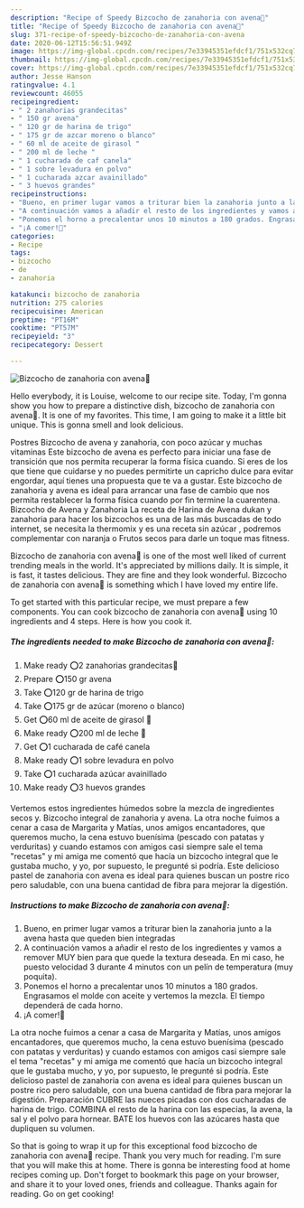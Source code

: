 ```yaml
---
description: "Recipe of Speedy Bizcocho de zanahoria con avena🥕"
title: "Recipe of Speedy Bizcocho de zanahoria con avena🥕"
slug: 371-recipe-of-speedy-bizcocho-de-zanahoria-con-avena
date: 2020-06-12T15:56:51.949Z
image: https://img-global.cpcdn.com/recipes/7e33945351efdcf1/751x532cq70/bizcocho-de-zanahoria-con-avena🥕-foto-principal.jpg
thumbnail: https://img-global.cpcdn.com/recipes/7e33945351efdcf1/751x532cq70/bizcocho-de-zanahoria-con-avena🥕-foto-principal.jpg
cover: https://img-global.cpcdn.com/recipes/7e33945351efdcf1/751x532cq70/bizcocho-de-zanahoria-con-avena🥕-foto-principal.jpg
author: Jesse Hanson
ratingvalue: 4.1
reviewcount: 46055
recipeingredient:
- " 2 zanahorias grandecitas"
- " 150 gr avena"
- " 120 gr de harina de trigo"
- " 175 gr de azcar moreno o blanco"
- " 60 ml de aceite de girasol "
- " 200 ml de leche "
- " 1 cucharada de caf canela"
- " 1 sobre levadura en polvo"
- " 1 cucharada azcar avainillado"
- " 3 huevos grandes"
recipeinstructions:
- "Bueno, en primer lugar vamos a triturar bien la zanahoria junto a la avena hasta que queden bien integradas"
- "A continuación vamos a añadir el resto de los ingredientes y vamos a remover MUY bien para que quede la textura deseada. En mi caso, he puesto velocidad 3 durante 4 minutos con un pelín de temperatura (muy poquita)."
- "Ponemos el horno a precalentar unos 10 minutos a 180 grados. Engrasamos el molde con aceite y vertemos la mezcla. El tiempo dependerá de cada horno."
- "¡A comer!🤤"
categories:
- Recipe
tags:
- bizcocho
- de
- zanahoria

katakunci: bizcocho de zanahoria 
nutrition: 275 calories
recipecuisine: American
preptime: "PT16M"
cooktime: "PT57M"
recipeyield: "3"
recipecategory: Dessert

---
```



![Bizcocho de zanahoria con avena🥕](https://img-global.cpcdn.com/recipes/7e33945351efdcf1/751x532cq70/bizcocho-de-zanahoria-con-avena🥕-foto-principal.jpg)

Hello everybody, it is Louise, welcome to our recipe site. Today, I'm gonna show you how to prepare a distinctive dish, bizcocho de zanahoria con avena🥕. It is one of my favorites. This time, I am going to make it a little bit unique. This is gonna smell and look delicious.

Postres Bizcocho de avena y zanahoria, con poco azúcar y muchas vitaminas Este bizcocho de avena es perfecto para iniciar una fase de transición que nos permita recuperar la forma física cuando. Si eres de los que tiene que cuidarse y no puedes permitirte un capricho dulce para evitar engordar, aquí tienes una propuesta que te va a gustar. Este bizcocho de zanahoria y avena es ideal para arrancar una fase de cambio que nos permita restablecer la forma física cuando por fin termine la cuarentena. Bizcocho de Avena y Zanahoria La receta de Harina de Avena dukan y zanahoria para hacer los bizcochos es una de las más buscadas de todo internet, se necesita la thermomix y es una receta sin azúcar , podremos complementar con naranja o Frutos secos para darle un toque mas fitness.

Bizcocho de zanahoria con avena🥕 is one of the most well liked of current trending meals in the world. It's appreciated by millions daily. It is simple, it is fast, it tastes delicious. They are fine and they look wonderful. Bizcocho de zanahoria con avena🥕 is something which I have loved my entire life.


To get started with this particular recipe, we must prepare a few components. You can cook bizcocho de zanahoria con avena🥕 using 10 ingredients and 4 steps. Here is how you cook it.

<!--inarticleads1-->

##### The ingredients needed to make Bizcocho de zanahoria con avena🥕:

1. Make ready  ⭕️2 zanahorias grandecitas🥕
1. Prepare  ⭕️150 gr avena
1. Take  ⭕️120 gr de harina de trigo
1. Take  ⭕️175 gr de azúcar (moreno o blanco)
1. Get  ⭕️60 ml de aceite de girasol 🌻
1. Make ready  ⭕️200 ml de leche 🥛
1. Get  ⭕️1 cucharada de café canela
1. Make ready  ⭕️1 sobre levadura en polvo
1. Take  ⭕️1 cucharada azúcar avainillado
1. Make ready  ⭕️3 huevos grandes


Vertemos estos ingredientes húmedos sobre la mezcla de ingredientes secos y. Bizcocho integral de zanahoria y avena. La otra noche fuimos a cenar a casa de Margarita y Matías, unos amigos encantadores, que queremos mucho, la cena estuvo buenísima (pescado con patatas y verduritas) y cuando estamos con amigos casi siempre sale el tema &#34;recetas&#34; y mi amiga me comentó que hacía un bizcocho integral que le gustaba mucho, y yo, por supuesto, le pregunté si podría. Este delicioso pastel de zanahoria con avena es ideal para quienes buscan un postre rico pero saludable, con una buena cantidad de fibra para mejorar la digestión. 

<!--inarticleads2-->

##### Instructions to make Bizcocho de zanahoria con avena🥕:

1. Bueno, en primer lugar vamos a triturar bien la zanahoria junto a la avena hasta que queden bien integradas
1. A continuación vamos a añadir el resto de los ingredientes y vamos a remover MUY bien para que quede la textura deseada. En mi caso, he puesto velocidad 3 durante 4 minutos con un pelín de temperatura (muy poquita).
1. Ponemos el horno a precalentar unos 10 minutos a 180 grados. Engrasamos el molde con aceite y vertemos la mezcla. El tiempo dependerá de cada horno.
1. ¡A comer!🤤


La otra noche fuimos a cenar a casa de Margarita y Matías, unos amigos encantadores, que queremos mucho, la cena estuvo buenísima (pescado con patatas y verduritas) y cuando estamos con amigos casi siempre sale el tema &#34;recetas&#34; y mi amiga me comentó que hacía un bizcocho integral que le gustaba mucho, y yo, por supuesto, le pregunté si podría. Este delicioso pastel de zanahoria con avena es ideal para quienes buscan un postre rico pero saludable, con una buena cantidad de fibra para mejorar la digestión. Preparación CUBRE las nueces picadas con dos cucharadas de harina de trigo. COMBINA el resto de la harina con las especias, la avena, la sal y el polvo para hornear. BATE los huevos con las azúcares hasta que dupliquen su volumen. 

So that is going to wrap it up for this exceptional food bizcocho de zanahoria con avena🥕 recipe. Thank you very much for reading. I'm sure that you will make this at home. There is gonna be interesting food at home recipes coming up. Don't forget to bookmark this page on your browser, and share it to your loved ones, friends and colleague. Thanks again for reading. Go on get cooking!
